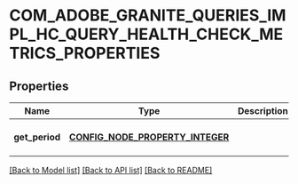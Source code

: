 # COM_ADOBE_GRANITE_QUERIES_IMPL_HC_QUERY_HEALTH_CHECK_METRICS_PROPERTIES

## Properties
Name | Type | Description | Notes
------------ | ------------- | ------------- | -------------
**get_period** | [**CONFIG_NODE_PROPERTY_INTEGER**](configNodePropertyInteger.md) |  | [optional] [default to null]

[[Back to Model list]](../README.md#documentation-for-models) [[Back to API list]](../README.md#documentation-for-api-endpoints) [[Back to README]](../README.md)


